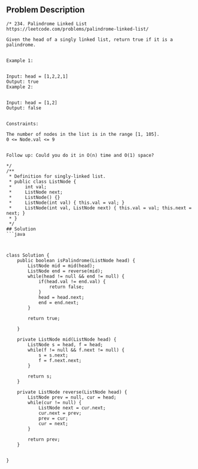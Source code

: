 ## Problem Description
```
/* 234. Palindrome Linked List
https://leetcode.com/problems/palindrome-linked-list/

Given the head of a singly linked list, return true if it is a palindrome.


Example 1:


Input: head = [1,2,2,1]
Output: true
Example 2:


Input: head = [1,2]
Output: false
 

Constraints:

The number of nodes in the list is in the range [1, 105].
0 <= Node.val <= 9
 

Follow up: Could you do it in O(n) time and O(1) space?

*/
/**
 * Definition for singly-linked list.
 * public class ListNode {
 *     int val;
 *     ListNode next;
 *     ListNode() {}
 *     ListNode(int val) { this.val = val; }
 *     ListNode(int val, ListNode next) { this.val = val; this.next = next; }
 * }
 */
## Solution
```java



class Solution {
    public boolean isPalindrome(ListNode head) {
        ListNode mid = mid(head);
        ListNode end = reverse(mid);
        while(head != null && end != null) {
            if(head.val != end.val) {
                return false;
            }
            head = head.next;
            end = end.next;
        }
        
        return true;
        
    }
    
    private ListNode mid(ListNode head) {
        ListNode s = head, f = head;
        while(f != null && f.next != null) {
            s = s.next;
            f = f.next.next;
        }
        
        return s;
    }
    
    private ListNode reverse(ListNode head) {
        ListNode prev = null, cur = head;
        while(cur != null) {
            ListNode next = cur.next;
            cur.next = prev;
            prev = cur;
            cur = next;
        }
        
        return prev;
    }
    
    
}









